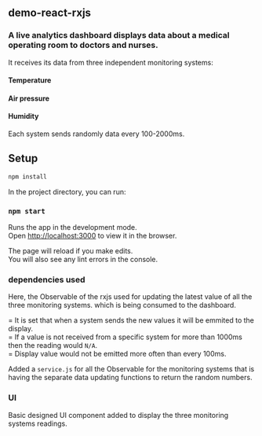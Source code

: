 ## demo-react-rxjs
### A live analytics dashboard displays data about a medical operating room to doctors and nurses.
  It receives its data from three independent monitoring systems:
####   Temperature
####   Air pressure
####   Humidity
  Each system sends randomly data every 100-2000ms.

## Setup

```bash
npm install
```

In the project directory, you can run:

### `npm start`

Runs the app in the development mode.<br>
Open [http://localhost:3000](http://localhost:3000) to view it in the browser.

The page will reload if you make edits.<br>
You will also see any lint errors in the console.

### dependencies used

  Here, the Observable of the rxjs used for updating the latest value of all the three monitoring systems. which is being consumed to the dashboard.
  
  = It is set that when a system sends the new values it will be emmited to the display.<br />
  = If a value is not received from a specific system for more than 1000ms then the reading would `N/A`.<br />
  = Display value would not be emitted more often than every 100ms.
  
  Added a `service.js` for all the Observable for the monitoring systems that is having the separate data updating functions to return the random numbers.
  
### UI
  Basic designed UI component added to display the three monitoring systems readings.